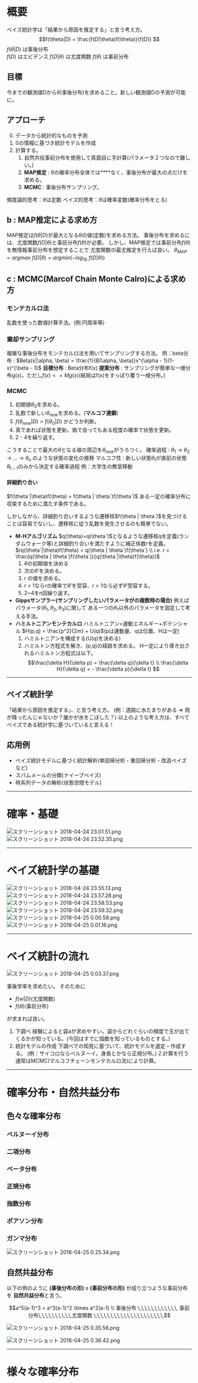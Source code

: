 # 概要
ベイズ統計学は「結果から原因を推定する」と言う考え方。
$$f(\theta|D) = \frac{f(D|\theta)f(\theta)}{f(D)}  $$
$f(\theta|D)$ は事後分布  
$f(D)$ はエビデンス
$f(D|\theta)$ は尤度関数
$f(\theta)$ は事前分布

## 目標
今までの観測値Dから$\theta$(事後分布)を求めること。新しい観測値Dの予測が可能に。
## アプローチ
0.  データから統計的なものを予測
1.  0の情報に基づき統計モデルを作成
2.  計算する。
    1. 自然共役事前分布を使用して真面目に手計算(パラメータ２つなので難しい。)
    2. **MAP推定** : $\theta$の確率分布全体では****なく、事後分布が最大の点だけを求める。
    3. **MCMC** : 事後分布サンプリング。


頻度論的思考：$\theta$は定数
ベイズ的思考：$\theta$は確率変数(確率分布をとる) 

## b : MAP推定による求め方
MAP推定は$f(\theta | D)$が最大となる$\theta$の値(定数)を求める方法。
事後分布を求めるには、尤度関数$f(D|\theta)$と事前分布$f(\theta)$が必要。
しかし、MAP推定では事前分布$f(\theta)$を無情報事前分布を想定することで
尤度関数の最尤推定を行えば良い。
$\theta_{MAP} = {argmax}\ f(D|\theta) = {argmin}(-log_{10}\ f(D|\theta))$

## c : MCMC(Marcof Chain Monte Calro)による求め方
### モンテカルロ法
乱数を使った数値計算手法。(例:円周率等)

### 棄却サンプリング
複雑な事後分布をモンテカルロ法を用いてサンプリングする方法。
例：beta分布 : $Beta(x|\alpha, \beta) = \frac{1}{B(\alpha, \beta)}x^{\alpha - 1}(1-x)^{\beta - 1}$ 
**目標分布** :  Beta分布f(x)
**提案分布** :  サンプリングが簡単な一様分布g(x)。ただし$f(x) <= Mg(x)$(結局はf(x)をすっぽり覆う一様分布。)

### MCMC
1. 初期値$\theta_0$を求める。
2. 乱数で新しい$\theta_{new}$を求める。(**マルコフ連鎖**)
3. $f(\theta_{new} | D) > f(\theta_0|D)$ かどうか判断。
4. 真であれば状態を更新。偽で会ってもある程度の確率で状態を更新。
5. 2 - 4を繰り返す。

こうすることで最大の$\theta$となる値の周辺を$\theta_{new}$がうろつく。
確率過程 : $\theta_1$ -> $\theta_2$ -> ... -> $\theta_n$ のような状態の変化の推移
マルコフ性 : 新しい状態$\theta_t$が直前の状態$\theta_{t - 1}$のみから決定する確率過程
例：大学生の教室移動

#### 詳細釣り合い
$f(\theta`|\theta)f(\theta) = f(\theta | \theta`)f(\theta`)$
ある一定の確率分布に収束するために満たす条件である。

しかしながら、詳細釣り合いするような遷移核$f(\theta | \theta`)$を見つけることは容易でないし、遷移核に従う乱数を発生させるのも簡単でない。

- **M-Hアルゴリズム**
$q(\theta)=q(\theta`)$となるような遷移核qを定義(ランダムウォーク等)と詳細釣り合いを満たすように補正係数rを定義。
$rq(\theta`|\theta)f(\theta) = q(\theta | \theta`)f(\theta`)  \\ 
i.e. r = \frac{q(\theta | \theta`)f(\theta`)}{q(\theta`|\theta)f(\theta)}$
  1. $\theta$の初期値を決める
  2. 次の$\theta'$を決める。
  3. r の値を求める。
  4. r < 1ならrの確率で$\theta'$を受容、r > 1なら必ず$\theta'$受容する。
  5. 2~4をn回繰り返す。
- **Gippsサンプラー(サンプリングしたいパラメータがの複数時の場合)**
例えばパラメータ$(\theta_1,\theta_2,\theta_3)$に関して
ある一つの$\theta_1$以外のパラメータを固定して考える手法。
- **ハミルトニアンモンテカルロ**
ハミルトニアン=運動エネルギー+ポテンシャル
$H(p,q) = \frac{p^2}{2m} + U(q)$(pは運動量、qは位置、Hは一定)
  1. ハミルトニアンを構成する(U(q)を決める)
  2. ハミルトン方程式を解き、(p,q)の経路を求める。
H一定により導き出されるハミルトン方程式は以下。
$$\frac{\delta H}{\delta p} = \frac{\delta q}{\delta t} \\
\frac{\delta H}{\delta q} = - \frac{\delta p}{\delta t} $$

---
## ベイズ統計学
「結果から原因を推定する」、と言う考え方。
(例：道路に水たまりがある => 雨が降ったんじゃないか？誰かが水をこぼした？)
以上のような考え方は、すべてベイズである統計学に基づいていると言える！

## 応用例

- ベイズ統計モデルに基づく統計解析(単回帰分析・重回帰分析・改造ベイズなど)
- スパムメールの分類(ナイーブベイズ)
- 時系列データの解析(状態空間モデル)

---
# 確率・基礎
![スクリーンショット 2018-04-24 23.01.51.png](resources/10007FE009EC907B9BA918BBFC0D21C8.png)
![スクリーンショット 2018-04-24 23.52.35.png](resources/BCA0380F0CB57B7CBD00B6E5668AD7F1.png)

---
# ベイズ統計学の基礎

![スクリーンショット 2018-04-24 23.55.13.png](resources/14C32FC2272B5C8A2BC3E2AAC0234846.png)![スクリーンショット 2018-04-24 23.57.28.png](resources/52183F16AB471C435B23E253C967C8DD.png)![スクリーンショット 2018-04-24 23.58.53.png](resources/7B72816DE485A3FCBD509A410225C9B7.png)![スクリーンショット 2018-04-24 23.59.32.png](resources/39AFF5D7B7B406CD40A3080FD5BE5EF7.png)![スクリーンショット 2018-04-25 0.00.58.png](resources/9559FD9E2519277CDE57699C1D88B908.png)![スクリーンショット 2018-04-25 0.01.16.png](resources/C28D640841B4128DF957597E7479BD40.png)

---
# ベイズ統計の流れ

![スクリーンショット 2018-04-25 0.03.37.png](resources/A82E8F548A7A82679F12B6FAE29BFB67.png)

事後学率を求めたい。
そのために
- $f(w|D)$(尤度関数)
- $f(\theta)$(事前分布)

が求まれば良い。

1. 下調べ
経験によると袋aが求めやすい。袋からどれぐらいの頻度で玉が出てくるかが知っている。(今回はすでに個数を知っているものとする。)
1. 統計モデルの作成
下調べでの知見に基づいて、統計モデルを選定・作成する。
(例：サイコロならベルヌーイ。身長とかなら正規分布。)
2.計算を行う
通常はMCMC(マルコフチェーンモンテカルロ法)により計算。

---
# 確率分布・自然共益分布
## 色々な確率分布
### ベルヌーイ分布

### 二項分布
### ベータ分布
### 正規分布
### 指数分布
### ポアソン分布
### ガンマ分布

![スクリーンショット 2018-04-25 0.25.34.png](resources/5EE846E20C78DEF01A94E31087A848D5.png)

## 自然共益分布
以下の例のように
**(事後分布の形) = (事前分布の形)**
が成り立つような事前分布を
**自然共益分布**と言う。

$$a^5(a-1)^3 = a^3(a-1)^2 \times a^2(a-1)  \\
事後分布 \,\,\,\,\,\,\,\,\,\,\,\, 事前分布\,\,\,\,\,\,\,\,\,\,尤度関数 \,\,\,\,\,\,\,\,\,\,\,\,\,\,\,\,\,\,\,\,\,$$

![スクリーンショット 2018-04-25 0.35.56.png](resources/A1EF48EF41D6F66934BB421E3C2B4D45.png)

![スクリーンショット 2018-04-25 0.36.42.png](resources/E9CEDC173D0EE418B23EDB94E278CCCD.png)

---
# 様々な確率分布


